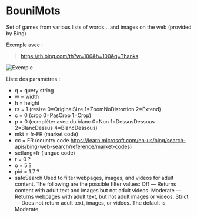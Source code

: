 # BouniMots
 
Set of games from various lists of words... and images on the web (provided by Bing)

Exemple avec :
> https://th.bing.com/th?w=100&h=100&q=Thanks

![Exemple](https://th.bing.com/th?w=100&h=100&q=Thanks)


Liste des paramètres :
- q = query string
- w = width
- h = height
- rs = 1 (resize 0=OriginalSize 1=ZoomNoDistortion 2=Extend)
- c = 0 (crop 0=PasCrop 1=Crop)
- p = 0 (compléter avec du blanc 0=Non 1=DessusDessous 2=BlancDessus 4=BlancDessous)
- mkt = fr-FR (market code)
- cc = FR (country code https://learn.microsoft.com/en-us/bing/search-apis/bing-web-search/reference/market-codes)
- setlang=fr (langue code)
- r = 0 ?
- o = 5 ?
- pid = 1.7 ?
- safeSearch	Used to filter webpages, images, and videos for adult content. The following are the possible filter values:
Off — Returns content with adult text and images but not adult videos.
Moderate — Returns webpages with adult text, but not adult images or videos.
Strict — Does not return adult text, images, or videos.
The default is Moderate.

